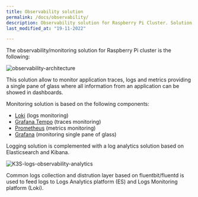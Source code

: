 ```yaml
---
title: Observability solution
permalink: /docs/observability/
description: Observability solution for Raspberry Pi Cluster. Solution based on Grafana Loki (logs), Prometheus (metrics) and Tempo (traces). Observability solution combined with Logs analytics solution based on ElasticSearch and Kibana.
last_modified_at: "19-11-2022"

---
```



The observability/monitoring solution for Raspberry Pi cluster is the following:

![observability-architecture](/assets/img/observability-architecture.png)

This solution allow to monitor application traces, logs and metrics providing a single pane of glass where all information from an application can be showed in dashboards.

Monitoring solution is based on the following components:
- [Loki](https://grafana.com/oss/loki/) (logs monitoring)
- [Grafana Tempo](https://grafana.com/oss/tempo/) (traces monitoring)
- [Prometheus](https://prometheus.io/) (metrics monitoring)
- [Grafana](https://grafana.com/oss/grafana/) (monitoring single pane of glass)

Logging solution is complemented with a log analytics solution based on Elasticsearch and Kibana.

![K3S-logs-observability-analytics](/assets/img/logs_loki_es.png)

Common logs collection and distrution layer based on fluentbit/fluentd is used to feed logs to Logs Analytics platform (ES) and Logs Monitoring platform (Loki).

